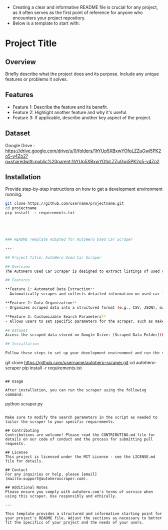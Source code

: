 
* Creating a clear and informative README file is crucial for any project, as it often serves as the first point of reference for anyone who encounters your project repository.
* Below is a template to start with: 

# Project Title

## Overview
Briefly describe what the project does and its purpose. Include any unique features or problems it solves.

## Features
- Feature 1: Describe the feature and its benefit.
- Feature 2: Highlight another feature and why it's useful.
- Feature 3: If applicable, describe another key aspect of the project.

## Dataset
Google Drive : https://drive.google.com/drive/u/0/folders/1hYUp5XBxwYOfoLZZuGwi5PK2o5-y4Zo2?q=sharedwith:public%20parent:1hYUp5XBxwYOfoLZZuGwi5PK2o5-y4Zo2

## Installation
Provide step-by-step instructions on how to get a development environment running.

```bash
git clone https://github.com/username/projectname.git
cd projectname
pip install -r requirements.txt





### README Template Adapted for AutoHero Used Car Scraper

---

## Project Title: AutoHero Used Car Scraper

## Overview
The AutoHero Used Car Scraper is designed to extract listings of used cars from the website autohero.com. This tool automates the process of gathering data such as car models, prices, mileage, and other relevant information which can be crucial for market analysis, price comparison, or personal use. The primary goal is to provide users with an efficient way to access large amounts of car data without manually browsing the website.

## Features

**Feature 1: Automated Data Extraction**
- Automatically scrapes and collects detailed information on used car listings, including model, year, price, mileage, and location. This feature saves users hours of manual data collection.

**Feature 2: Data Organization**
- Organizes scraped data into a structured format (e.g., CSV, JSON), making it easy to analyze and utilize in various applications, such as spreadsheets or databases.

**Feature 3: Customizable Search Parameters**
- Allows users to set specific parameters for the scraper, such as make, model, price range, and geographic area, enabling targeted data extraction.

## Dataset
Access the scraped data stored on Google Drive: [Scraped Data Folder](https://drive.google.com/drive/u/0/folders/1hYUp5XBxwYOfoLZZuGwi5PK2o5-y4Zo2?q=sharedwith:public%20parent:1hYUp5XBxwYOfoLZZuGwi5PK2o5-y4Zo2)

## Installation

Follow these steps to set up your development environment and run the scraper:

```
git clone https://github.com/username/autohero-scraper.git
cd autohero-scraper
pip install -r requirements.txt
```

## Usage

After installation, you can run the scraper using the following command:

```
python scraper.py
```

Make sure to modify the search parameters in the script as needed to tailor the scraper to your specific requirements.

## Contributing
Contributions are welcome! Please read the CONTRIBUTING.md file for details on our code of conduct and the process for submitting pull requests.

## License
This project is licensed under the MIT License - see the LICENSE.md file for details.

## Contact
For any inquiries or help, please [email](mailto:support@autoheroscraper.com).

## Additional Notes
Please ensure you comply with autohero.com's terms of service when using this scraper. Use responsibly and ethically.

---

This template provides a structured and informative starting point for your project's README file. Adjust the sections as necessary to better fit the specifics of your project and the needs of your users.

